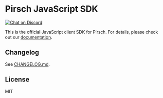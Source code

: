# Pirsch JavaScript SDK

<a href="https://discord.gg/fAYm4Cz"><img src="https://img.shields.io/discord/739184135649886288?logo=discord" alt="Chat on Discord"></a>

This is the official JavaScript client SDK for Pirsch. For details, please check out our [documentation](https://docs.pirsch.io/).

## Changelog

See [CHANGELOG.md](CHANGELOG.md).

## License

MIT
